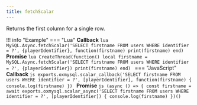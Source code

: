 ```yaml
---
title: fetchScalar
---
```

Returns the first column for a single row.

!!! info "Example"
	=== "Lua"
		**Callback**
		```lua
		MySQL.Async.fetchScalar('SELECT firstname FROM users WHERE identifier = ?', {playerIdentifier}, function(firstname)
			print(firstname)
		end)
		```
		**Promise**
		```lua
		CreateThread(function()
			local firstname = MySQL.Async.fetchScalar('SELECT firstname FROM users WHERE identifier = ?', {playerIdentifier})
			print(firstname)
		end)
		```
	=== "JavaScript"
		**Callback**
		```js
		exports.oxmysql.scalar_callback('SELECT firstname FROM users WHERE identifier = ?', [playerIdentifier], function(firstname) {
		    console.log(firstname)
		})
		```
		**Promise**
		```js
		(async () => {
		  const firstname = await exports.oxmysql.scalar_async('SELECT firstname FROM users WHERE identifier = ?', [playerIdentifier]) {
		    console.log(firstname)
		})()
		```
